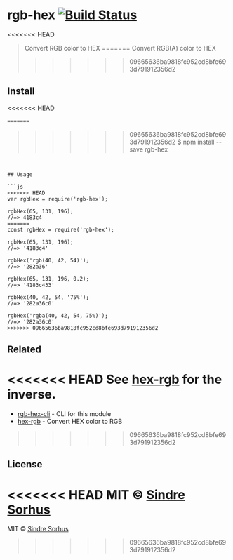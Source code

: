 # rgb-hex [![Build Status](https://travis-ci.org/sindresorhus/rgb-hex.svg?branch=master)](https://travis-ci.org/sindresorhus/rgb-hex)

<<<<<<< HEAD
> Convert RGB color to HEX
=======
> Convert RGB(A) color to HEX
>>>>>>> 09665636ba9818fc952cd8bfe693d791912356d2


## Install

<<<<<<< HEAD
```sh
=======
```
>>>>>>> 09665636ba9818fc952cd8bfe693d791912356d2
$ npm install --save rgb-hex
```


## Usage

```js
<<<<<<< HEAD
var rgbHex = require('rgb-hex');

rgbHex(65, 131, 196);
//=> 4183c4
=======
const rgbHex = require('rgb-hex');

rgbHex(65, 131, 196);
//=> '4183c4'

rgbHex('rgb(40, 42, 54)');
//=> '282a36'

rgbHex(65, 131, 196, 0.2);
//=> '4183c433'

rgbHex(40, 42, 54, '75%');
//=> '282a36c0'

rgbHex('rgba(40, 42, 54, 75%)');
//=> '282a36c0'
>>>>>>> 09665636ba9818fc952cd8bfe693d791912356d2
```


## Related

<<<<<<< HEAD
See [hex-rgb](https://github.com/sindresorhus/hex-rgb) for the inverse.
=======
- [rgb-hex-cli](https://github.com/sindresorhus/rgb-hex-cli) - CLI for this module
- [hex-rgb](https://github.com/sindresorhus/hex-rgb) - Convert HEX color to RGB
>>>>>>> 09665636ba9818fc952cd8bfe693d791912356d2


## License

<<<<<<< HEAD
MIT © [Sindre Sorhus](http://sindresorhus.com)
=======
MIT © [Sindre Sorhus](https://sindresorhus.com)
>>>>>>> 09665636ba9818fc952cd8bfe693d791912356d2
